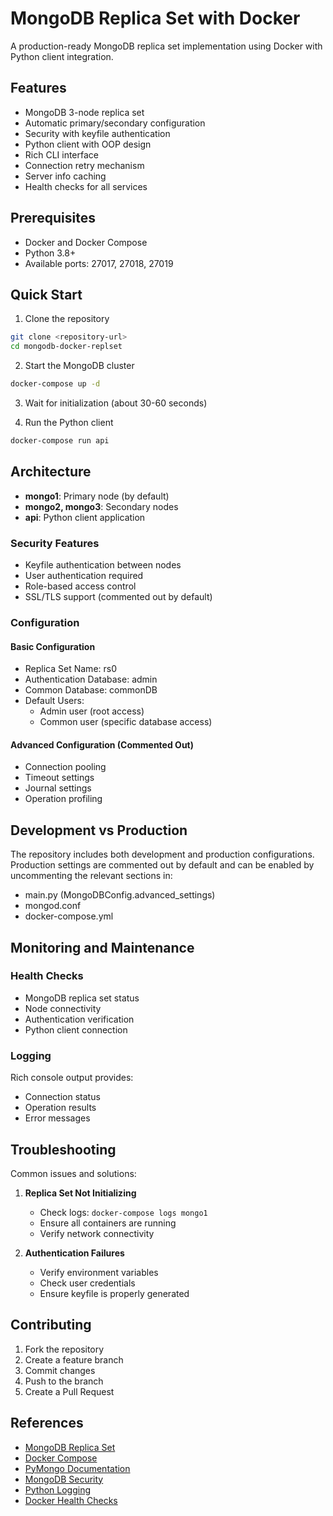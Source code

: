 # MongoDB Replica Set with Docker

A production-ready MongoDB replica set implementation using Docker with Python client integration.

## Features

- MongoDB 3-node replica set
- Automatic primary/secondary configuration
- Security with keyfile authentication
- Python client with OOP design
- Rich CLI interface
- Connection retry mechanism
- Server info caching
- Health checks for all services

## Prerequisites

- Docker and Docker Compose
- Python 3.8+
- Available ports: 27017, 27018, 27019

## Quick Start

1. Clone the repository

```bash
git clone <repository-url>
cd mongodb-docker-replset
```

2. Start the MongoDB cluster

```bash
docker-compose up -d
```

3. Wait for initialization (about 30-60 seconds)

4. Run the Python client

```bash
docker-compose run api
```

## Architecture

- **mongo1**: Primary node (by default)
- **mongo2, mongo3**: Secondary nodes
- **api**: Python client application

### Security Features

- Keyfile authentication between nodes
- User authentication required
- Role-based access control
- SSL/TLS support (commented out by default)

### Configuration

#### Basic Configuration

- Replica Set Name: rs0
- Authentication Database: admin
- Common Database: commonDB
- Default Users:
  - Admin user (root access)
  - Common user (specific database access)

#### Advanced Configuration (Commented Out)

- Connection pooling
- Timeout settings
- Journal settings
- Operation profiling

## Development vs Production

The repository includes both development and production configurations. Production settings are commented out by default and can be enabled by uncommenting the relevant sections in:

- main.py (MongoDBConfig.advanced_settings)
- mongod.conf
- docker-compose.yml

## Monitoring and Maintenance

### Health Checks

- MongoDB replica set status
- Node connectivity
- Authentication verification
- Python client connection

### Logging

Rich console output provides:

- Connection status
- Operation results
- Error messages

## Troubleshooting

Common issues and solutions:

1. **Replica Set Not Initializing**

   - Check logs: `docker-compose logs mongo1`
   - Ensure all containers are running
   - Verify network connectivity

2. **Authentication Failures**
   - Verify environment variables
   - Check user credentials
   - Ensure keyfile is properly generated

## Contributing

1. Fork the repository
2. Create a feature branch
3. Commit changes
4. Push to the branch
5. Create a Pull Request

## References

- [MongoDB Replica Set](https://docs.mongodb.com/manual/replication/)
- [Docker Compose](https://docs.docker.com/compose/)
- [PyMongo Documentation](https://pymongo.readthedocs.io/en/stable/)
- [MongoDB Security](https://docs.mongodb.com/manual/security/)
- [Python Logging](https://docs.python.org/3/library/logging.html)
- [Docker Health Checks](https://docs.docker.com/engine/reference/builder/#healthcheck)
